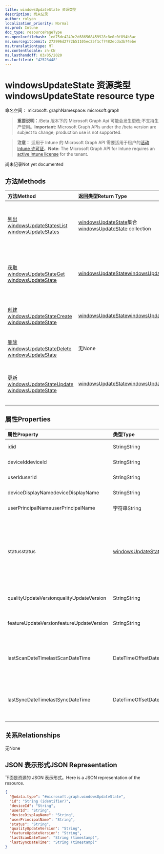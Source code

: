 ```yaml
---
title: windowsUpdateState 资源类型
description: 尚未记录
author: rolyon
localization_priority: Normal
ms.prod: Intune
doc_type: resourcePageType
ms.openlocfilehash: 1ed75dc4249c2d686568459928c8e0c0f894b3ac
ms.sourcegitcommit: 272996d2772b51105ec25f1cf7482ecda3b74ebe
ms.translationtype: MT
ms.contentlocale: zh-CN
ms.lasthandoff: 03/05/2020
ms.locfileid: "42523448"
---
```

# <a name="windowsupdatestate-resource-type"></a><span data-ttu-id="1cb86-103">windowsUpdateState 资源类型</span><span class="sxs-lookup"><span data-stu-id="1cb86-103">windowsUpdateState resource type</span></span>

<span data-ttu-id="1cb86-104">命名空间： microsoft. graph</span><span class="sxs-lookup"><span data-stu-id="1cb86-104">Namespace: microsoft.graph</span></span>

> <span data-ttu-id="1cb86-105">**重要说明：**/Beta 版本下的 Microsoft Graph Api 可能会发生更改;不支持生产使用。</span><span class="sxs-lookup"><span data-stu-id="1cb86-105">**Important:** Microsoft Graph APIs under the /beta version are subject to change; production use is not supported.</span></span>

> <span data-ttu-id="1cb86-106">**注意：** 适用于 Intune 的 Microsoft Graph API 需要适用于租户的[活动 Intune 许可证](https://go.microsoft.com/fwlink/?linkid=839381)。</span><span class="sxs-lookup"><span data-stu-id="1cb86-106">**Note:** The Microsoft Graph API for Intune requires an [active Intune license](https://go.microsoft.com/fwlink/?linkid=839381) for the tenant.</span></span>

<span data-ttu-id="1cb86-107">尚未记录</span><span class="sxs-lookup"><span data-stu-id="1cb86-107">Not yet documented</span></span>

## <a name="methods"></a><span data-ttu-id="1cb86-108">方法</span><span class="sxs-lookup"><span data-stu-id="1cb86-108">Methods</span></span>
|<span data-ttu-id="1cb86-109">方法</span><span class="sxs-lookup"><span data-stu-id="1cb86-109">Method</span></span>|<span data-ttu-id="1cb86-110">返回类型</span><span class="sxs-lookup"><span data-stu-id="1cb86-110">Return Type</span></span>|<span data-ttu-id="1cb86-111">说明</span><span class="sxs-lookup"><span data-stu-id="1cb86-111">Description</span></span>|
|:---|:---|:---|
|[<span data-ttu-id="1cb86-112">列出 windowsUpdateStates</span><span class="sxs-lookup"><span data-stu-id="1cb86-112">List windowsUpdateStates</span></span>](../api/intune-shared-windowsupdatestate-list.md)|<span data-ttu-id="1cb86-113">[windowsUpdateState](../resources/intune-shared-windowsupdatestate.md)集合</span><span class="sxs-lookup"><span data-stu-id="1cb86-113">[windowsUpdateState](../resources/intune-shared-windowsupdatestate.md) collection</span></span>|<span data-ttu-id="1cb86-114">列出[windowsUpdateState](../resources/intune-shared-windowsupdatestate.md)对象的属性和关系。</span><span class="sxs-lookup"><span data-stu-id="1cb86-114">List properties and relationships of the [windowsUpdateState](../resources/intune-shared-windowsupdatestate.md) objects.</span></span>|
|[<span data-ttu-id="1cb86-115">获取 windowsUpdateState</span><span class="sxs-lookup"><span data-stu-id="1cb86-115">Get windowsUpdateState</span></span>](../api/intune-shared-windowsupdatestate-get.md)|[<span data-ttu-id="1cb86-116">windowsUpdateState</span><span class="sxs-lookup"><span data-stu-id="1cb86-116">windowsUpdateState</span></span>](../resources/intune-shared-windowsupdatestate.md)|<span data-ttu-id="1cb86-117">读取[windowsUpdateState](../resources/intune-shared-windowsupdatestate.md)对象的属性和关系。</span><span class="sxs-lookup"><span data-stu-id="1cb86-117">Read properties and relationships of the [windowsUpdateState](../resources/intune-shared-windowsupdatestate.md) object.</span></span>|
|[<span data-ttu-id="1cb86-118">创建 windowsUpdateState</span><span class="sxs-lookup"><span data-stu-id="1cb86-118">Create windowsUpdateState</span></span>](../api/intune-shared-windowsupdatestate-create.md)|[<span data-ttu-id="1cb86-119">windowsUpdateState</span><span class="sxs-lookup"><span data-stu-id="1cb86-119">windowsUpdateState</span></span>](../resources/intune-shared-windowsupdatestate.md)|<span data-ttu-id="1cb86-120">创建新的[windowsUpdateState](../resources/intune-shared-windowsupdatestate.md)对象。</span><span class="sxs-lookup"><span data-stu-id="1cb86-120">Create a new [windowsUpdateState](../resources/intune-shared-windowsupdatestate.md) object.</span></span>|
|[<span data-ttu-id="1cb86-121">删除 windowsUpdateState</span><span class="sxs-lookup"><span data-stu-id="1cb86-121">Delete windowsUpdateState</span></span>](../api/intune-shared-windowsupdatestate-delete.md)|<span data-ttu-id="1cb86-122">无</span><span class="sxs-lookup"><span data-stu-id="1cb86-122">None</span></span>|<span data-ttu-id="1cb86-123">删除[windowsUpdateState](../resources/intune-shared-windowsupdatestate.md)。</span><span class="sxs-lookup"><span data-stu-id="1cb86-123">Deletes a [windowsUpdateState](../resources/intune-shared-windowsupdatestate.md).</span></span>|
|[<span data-ttu-id="1cb86-124">更新 windowsUpdateState</span><span class="sxs-lookup"><span data-stu-id="1cb86-124">Update windowsUpdateState</span></span>](../api/intune-shared-windowsupdatestate-update.md)|[<span data-ttu-id="1cb86-125">windowsUpdateState</span><span class="sxs-lookup"><span data-stu-id="1cb86-125">windowsUpdateState</span></span>](../resources/intune-shared-windowsupdatestate.md)|<span data-ttu-id="1cb86-126">更新[windowsUpdateState](../resources/intune-shared-windowsupdatestate.md)对象的属性。</span><span class="sxs-lookup"><span data-stu-id="1cb86-126">Update the properties of a [windowsUpdateState](../resources/intune-shared-windowsupdatestate.md) object.</span></span>|

## <a name="properties"></a><span data-ttu-id="1cb86-127">属性</span><span class="sxs-lookup"><span data-stu-id="1cb86-127">Properties</span></span>
|<span data-ttu-id="1cb86-128">属性</span><span class="sxs-lookup"><span data-stu-id="1cb86-128">Property</span></span>|<span data-ttu-id="1cb86-129">类型</span><span class="sxs-lookup"><span data-stu-id="1cb86-129">Type</span></span>|<span data-ttu-id="1cb86-130">说明</span><span class="sxs-lookup"><span data-stu-id="1cb86-130">Description</span></span>|
|:---|:---|:---|
|<span data-ttu-id="1cb86-131">id</span><span class="sxs-lookup"><span data-stu-id="1cb86-131">id</span></span>|<span data-ttu-id="1cb86-132">String</span><span class="sxs-lookup"><span data-stu-id="1cb86-132">String</span></span>|<span data-ttu-id="1cb86-133">这是实体的 Id。</span><span class="sxs-lookup"><span data-stu-id="1cb86-133">This is Id of the entity.</span></span>|
|<span data-ttu-id="1cb86-134">deviceId</span><span class="sxs-lookup"><span data-stu-id="1cb86-134">deviceId</span></span>|<span data-ttu-id="1cb86-135">String</span><span class="sxs-lookup"><span data-stu-id="1cb86-135">String</span></span>|<span data-ttu-id="1cb86-136">设备的 id。</span><span class="sxs-lookup"><span data-stu-id="1cb86-136">The id of the device.</span></span>|
|<span data-ttu-id="1cb86-137">userId</span><span class="sxs-lookup"><span data-stu-id="1cb86-137">userId</span></span>|<span data-ttu-id="1cb86-138">String</span><span class="sxs-lookup"><span data-stu-id="1cb86-138">String</span></span>|<span data-ttu-id="1cb86-139">用户的 id。</span><span class="sxs-lookup"><span data-stu-id="1cb86-139">The id of the user.</span></span>|
|<span data-ttu-id="1cb86-140">deviceDisplayName</span><span class="sxs-lookup"><span data-stu-id="1cb86-140">deviceDisplayName</span></span>|<span data-ttu-id="1cb86-141">String</span><span class="sxs-lookup"><span data-stu-id="1cb86-141">String</span></span>|<span data-ttu-id="1cb86-142">设备显示名称。</span><span class="sxs-lookup"><span data-stu-id="1cb86-142">Device display name.</span></span>|
|<span data-ttu-id="1cb86-143">userPrincipalName</span><span class="sxs-lookup"><span data-stu-id="1cb86-143">userPrincipalName</span></span>|<span data-ttu-id="1cb86-144">字符串</span><span class="sxs-lookup"><span data-stu-id="1cb86-144">String</span></span>|<span data-ttu-id="1cb86-145">用户主体名称。</span><span class="sxs-lookup"><span data-stu-id="1cb86-145">User principal name.</span></span>|
|<span data-ttu-id="1cb86-146">status</span><span class="sxs-lookup"><span data-stu-id="1cb86-146">status</span></span>|[<span data-ttu-id="1cb86-147">windowsUpdateState</span><span class="sxs-lookup"><span data-stu-id="1cb86-147">windowsUpdateState</span></span>](../resources/intune-shared-windowsupdatestate.md)|<span data-ttu-id="1cb86-148">Windows udpate 状态。</span><span class="sxs-lookup"><span data-stu-id="1cb86-148">Windows udpate status.</span></span> <span data-ttu-id="1cb86-149">可取值为：`upToDate`、`pendingInstallation`、`pendingReboot`、`failed`。</span><span class="sxs-lookup"><span data-stu-id="1cb86-149">Possible values are: `upToDate`, `pendingInstallation`, `pendingReboot`, `failed`.</span></span>|
|<span data-ttu-id="1cb86-150">qualityUpdateVersion</span><span class="sxs-lookup"><span data-stu-id="1cb86-150">qualityUpdateVersion</span></span>|<span data-ttu-id="1cb86-151">String</span><span class="sxs-lookup"><span data-stu-id="1cb86-151">String</span></span>|<span data-ttu-id="1cb86-152">设备的质量更新版本。</span><span class="sxs-lookup"><span data-stu-id="1cb86-152">The Quality Update Version of the device.</span></span>|
|<span data-ttu-id="1cb86-153">featureUpdateVersion</span><span class="sxs-lookup"><span data-stu-id="1cb86-153">featureUpdateVersion</span></span>|<span data-ttu-id="1cb86-154">String</span><span class="sxs-lookup"><span data-stu-id="1cb86-154">String</span></span>|<span data-ttu-id="1cb86-155">设备的当前功能更新版本。</span><span class="sxs-lookup"><span data-stu-id="1cb86-155">The current feature update version of the device.</span></span>|
|<span data-ttu-id="1cb86-156">lastScanDateTime</span><span class="sxs-lookup"><span data-stu-id="1cb86-156">lastScanDateTime</span></span>|<span data-ttu-id="1cb86-157">DateTimeOffset</span><span class="sxs-lookup"><span data-stu-id="1cb86-157">DateTimeOffset</span></span>|<span data-ttu-id="1cb86-158">Windows Update 代理成功扫描的日期时间。</span><span class="sxs-lookup"><span data-stu-id="1cb86-158">The date time that the Windows Update Agent did a successful scan.</span></span>|
|<span data-ttu-id="1cb86-159">lastSyncDateTime</span><span class="sxs-lookup"><span data-stu-id="1cb86-159">lastSyncDateTime</span></span>|<span data-ttu-id="1cb86-160">DateTimeOffset</span><span class="sxs-lookup"><span data-stu-id="1cb86-160">DateTimeOffset</span></span>|<span data-ttu-id="1cb86-161">上次与 Microsoft Intune 同步设备的日期时间。</span><span class="sxs-lookup"><span data-stu-id="1cb86-161">Last date time that the device sync with with Microsoft Intune.</span></span>|

## <a name="relationships"></a><span data-ttu-id="1cb86-162">关系</span><span class="sxs-lookup"><span data-stu-id="1cb86-162">Relationships</span></span>
<span data-ttu-id="1cb86-163">无</span><span class="sxs-lookup"><span data-stu-id="1cb86-163">None</span></span>

## <a name="json-representation"></a><span data-ttu-id="1cb86-164">JSON 表示形式</span><span class="sxs-lookup"><span data-stu-id="1cb86-164">JSON Representation</span></span>
<span data-ttu-id="1cb86-165">下面是资源的 JSON 表示形式。</span><span class="sxs-lookup"><span data-stu-id="1cb86-165">Here is a JSON representation of the resource.</span></span>
<!-- {
  "blockType": "resource",
  "keyProperty": "id",
  "@odata.type": "microsoft.graph.windowsUpdateState"
}
-->
``` json
{
  "@odata.type": "#microsoft.graph.windowsUpdateState",
  "id": "String (identifier)",
  "deviceId": "String",
  "userId": "String",
  "deviceDisplayName": "String",
  "userPrincipalName": "String",
  "status": "String",
  "qualityUpdateVersion": "String",
  "featureUpdateVersion": "String",
  "lastScanDateTime": "String (timestamp)",
  "lastSyncDateTime": "String (timestamp)"
}
```



